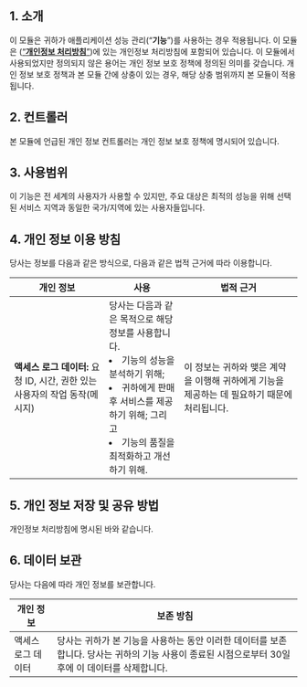 ## 1\. 소개

이 모듈은 귀하가 애플리케이션 성능 관리(“**기능**”)를 사용하는 경우 적용됩니다. 이 모듈은 ([“**개인정보 처리방침**”](https://intl.cloud.tencent.com/document/product/301/17345))에 있는 개인정보 처리방침에 포함되어 있습니다. 이 모듈에서 사용되었지만 정의되지 않은 용어는 개인 정보 보호 정책에 정의된 의미를 갖습니다. 개인 정보 보호 정책과 본 모듈 간에 상충이 있는 경우, 해당 상충 범위까지 본 모듈이 적용됩니다.

## 2\. 컨트롤러

본 모듈에 언급된 개인 정보 컨트롤러는 개인 정보 보호 정책에 명시되어 있습니다.

## 3\. 사용범위

이 기능은 전 세계의 사용자가 사용할 수 있지만, 주요 대상은 최적의 성능을 위해 선택된 서비스 지역과 동일한 국가/지역에 있는 사용자들입니다.

## 4\. 개인 정보 이용 방침

당사는 정보를 다음과 같은 방식으로, 다음과 같은 법적 근거에 따라 이용합니다.

| **개인 정보**                                     | **사용**                                                      | **법적 근거**                                              |
| ------------------------------------------------------------ | ------------------------------------------------------------ | ------------------------------------------------------------ |
| **액세스 로그 데이터:** 요청 ID, 시간, 권한 있는 사용자의 작업 동작(메시지) | 당사는 다음과 같은 목적으로 해당 정보를 사용합니다.<li> 기능의 성능을 분석하기 위해;<li>귀하에게 판매 후 서비스를 제공하기 위해; 그리고<li>기능의 품질을 최적화하고 개선하기 위해. | 이 정보는 귀하와 맺은 계약을 이행해 귀하에게 기능을 제공하는 데 필요하기 때문에 처리됩니다. |

## 5\. 개인 정보 저장 및 공유 방법

개인정보 처리방침에 명시된 바와 같습니다.

## 6\. 데이터 보관

당사는 다음에 따라 개인 정보를 보관합니다.

| **개인 정보** | **보존 방침**                                         |
| ------------------------ | ------------------------------------------------------------ |
| 액세스 로그 데이터          | 당사는 귀하가 본 기능을 사용하는 동안 이러한 데이터를 보존합니다. 당사는 귀하의 기능 사용이 종료된 시점으로부터 30일 후에 이 데이터를 삭제합니다. |


